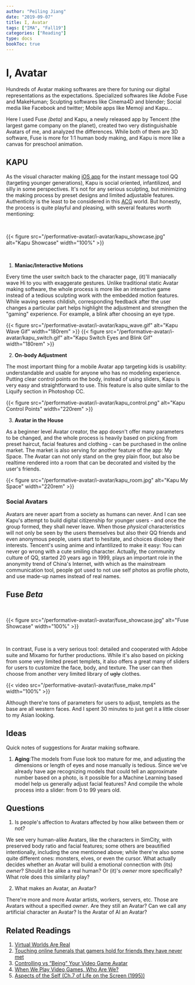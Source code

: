```yaml
---
author: "Peiling Jiang"
date: "2019-09-07"
title: I, Avatar
tags: ["IMA", "Fall19"]
categories: ["Reading"]
type: docs
bookToc: true
---
```


# I, Avatar

Hundreds of Avatar making softwares are there for tuning our digital representations as the expectations. Specialized softwares like Adobe Fuse and MakeHuman; Sculpting softwares like Cinema4D and blender; Social media like Facebook and twitter; Mobile apps like Memoji and Kapu...

Here I used Fuse _(beta)_ and Kapu, a newly released app by Tencent (the largest game company on the planet), created two very distinguishable Avatars of me, and analyzed the differences. While both of them are 3D software, Fuse is more for 1:1 human body making, and Kapu is more like a canvas for preschool animation.

## KAPU

<!-- img src="/performative-avatar/i-avatar/kapu_icon.png" alt="Kapu Icon" width="70rem" style="float:right" -->

As the visual character making [iOS app](https://apps.apple.com/us/app/卡噗/id1462848061) for the instant message tool QQ (targeting younger generations), Kapu is social oriented, infantilized, and silly in some perspectives. It's not for any serious sculpting, but minimizing the making process by preset designs and limited adjustable features. Authenticity is the least to be considered in this [ACG](https://en.wikipedia.org/wiki/ACG_(subculture)) world. But honestly, the process is quite playful and pleasing, with several features worth mentioning:

<br>

{{< figure src="/performative-avatar/i-avatar/kapu_showcase.jpg" alt="Kapu Showcase" width="100%" >}}

<br>

1. **Maniac/Interactive Motions**

Every time the user switch back to the character page, (it)'ll maniacally wave Hi to you with exaggerate gestures. Unlike traditional static Avatar making software, the whole process is more like an interactive game instead of a tedious sculpting work with the embedded motion features. While waving seems childish, corresponding feedback after the user changes a particular part helps highlight the adjustment and strengthen the "gaming" experience. For example, a blink after choosing an eye type.

{{< figure src="/performative-avatar/i-avatar/kapu_wave.gif" alt="Kapu Wave Gif" width="180rem" >}}
{{< figure src="/performative-avatar/i-avatar/kapu_switch.gif" alt="Kapu Switch Eyes and Blink Gif" width="180rem" >}}

2. **On-body Adjustment**

The most important thing for a mobile Avatar app targeting kids is usability: understandable and usable for anyone who has no modeling experience. Putting clear control points on the body, instead of using sliders, Kapu is very easy and straightforward to use. This feature is also quite similar to the Liquify section in Photoshop CC.

{{< figure src="/performative-avatar/i-avatar/kapu_control.png" alt="Kapu Control Points" width="220rem" >}}

3. **Avatar in the House**

As a beginner level Avatar creator, the app doesn't offer many parameters to be changed, and the whole process is heavily based on picking from preset haircut, facial features and clothing - can be purchased in the online market. The market is also serving for another feature of the app: My Space. The Avatar can not only stand on the grey plain floor, but also be realtime rendered into a room that can be decorated and visited by the user's friends.

{{< figure src="/performative-avatar/i-avatar/kapu_room.jpg" alt="Kapu My Space" width="220rem" >}}

### Social Avatars

Avatars are never apart from a society as humans can never. And I can see Kapu's attempt to build digital citizenship for younger users - and once the group formed, they shall never leave. When those _physical_ characteristics will not only be seen by the users themselves but also their QQ friends and even anonymous people, users start to hesitate, and choices disobey their interests. Tencent's using anime and infantilized to make it easy: You can never go wrong with a cute smiling character. Actually, the community culture of QQ, started 20 years ago in 1999, plays an important role in the anonymity trend of China's Internet, with which as the mainstream communication tool, people got used to not use self photos as profile photo, and use made-up names instead of real names.

## Fuse _Beta_

<br>

{{< figure src="/performative-avatar/i-avatar/fuse_showcase.jpg" alt="Fuse Showcase" width="100%" >}}

<br>

In contrast, Fuse is a very serious tool: detailed and cooperated with Adobe suite and Mixamo for further productions. While it's also based on picking from some very limited preset templets, it also offers a great many of sliders for users to customize the face, body, and texture. The user can then choose from another very limited library of ~~ugly~~ clothes.

{{< video src="/performative-avatar/i-avatar/fuse_make.mp4" width="100%" >}}

Although there're tons of parameters for users to adjust, templets as the base are all western faces. And I spent 30 minutes to just get it a little closer to my Asian looking.

## Ideas

Quick notes of suggestions for Avatar making software.

1. **Aging**:The models from Fuse look too mature for me, and adjusting the dimensions or length of eyes and nose manually is tedious. Since we've already have age recognizing models that could tell an approximate number based on a photo, is it possible for a Machine Learning based model help us generally adjust facial features? And compile the whole process into a slider: from 0 to 99 years old.

## Questions

1. Is people's affection to Avatars affected by how alike between them or not?

We see very human-alike Avatars, like the characters in SimCity, with preserved body ratio and facial features; some others are beautified intentionally, including the one mentioned above; while there're also some quite different ones: monsters, elves, or even the cursor. What actually decides whether an Avatar will build a emotional connection with (its) _owner_? Should it be alike a real human? Or (it)'s _owner_ more specifically? What role does this similarity play?

2. What makes an Avatar, an Avatar?

There're more and more Avatar artists, workers, servers, etc. Those are Avatars without a specified _owner_. Are they still an Avatar? Can we call any artificial character an Avatar? Is the Avatar of AI an Avatar?

## Related Readings

1. [Virtual Worlds Are Real](https://slate.com/technology/2014/01/proteus-effect-world-of-warcraft-nsa-virtual-worlds-have-real-effects.html)
2. [Touching online funerals that gamers hold for friends they have never met](https://www.independent.co.uk/life-style/online-funerals-gamers-friends-never-met-gaming-death-social-network-world-of-warcraft-skyrim-a7507836.html)
3. [Controlling vs “Being” Your Video Game Avatar](https://www.youtube.com/watch?v=dLkyNzFmlHA)
4. [When We Play Video Games, Who Are We?](https://www.vice.com/en_us/article/3b7j45/leigh-alexander-understanding-video-games-column-destiny-105)
5. [Aspects of the Self (Ch.7 of Life on the Screen (1995))](https://llk.media.mit.edu/courses/readings/Turkle-Life-Ch7.pdf)
